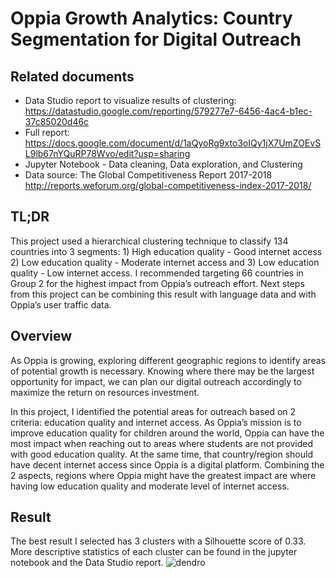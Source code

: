 # Oppia Growth Analytics: Country Segmentation for Digital Outreach

## Related documents
+ Data Studio report to visualize results of clustering: https://datastudio.google.com/reporting/579277e7-6456-4ac4-b1ec-37c85020d46c 
+ Full report: https://docs.google.com/document/d/1aQyoRg9xto3oIQy1jX7UmZOEvSL9lb67nYQuRP78Wvo/edit?usp=sharing
+ Jupyter Notebook - Data cleaning, Data exploration, and Clustering
+ Data source: The Global Competitiveness Report 2017-2018 http://reports.weforum.org/global-competitiveness-index-2017-2018/

## TL;DR
This project used a hierarchical clustering technique to classify 134 countries into 3 segments: 1) High education quality - Good internet access 2) Low education quality - Moderate internet access and 3) Low education quality - Low internet access. I recommended targeting 66 countries in Group 2 for the highest impact from Oppia’s outreach effort. Next steps from this project can be combining this result with language data and with Oppia’s user traffic data. 

## Overview 
As Oppia is growing, exploring different geographic regions to identify areas of potential growth is necessary. Knowing where there may be the largest opportunity for impact, we can plan our digital outreach accordingly to maximize the return on resources investment. 

In this project, I identified the potential areas for outreach based on 2 criteria: education quality and internet access. As Oppia’s mission is to improve education quality for children around the world, Oppia can have the most impact when reaching out to areas where students are not provided with good education quality. At the same time, that country/region should have decent internet access since Oppia is a digital platform. Combining the 2 aspects, regions where Oppia might have the greatest impact are where having low education quality and moderate level of internet access.

## Result

The best result I selected has 3 clusters with a Silhouette score of 0.33.
More descriptive statistics of each cluster can be found in the jupyter notebook and the Data Studio report. 
![dendro](https://user-images.githubusercontent.com/45189309/91504497-27d6c300-e882-11ea-896b-78621de259c6.png)




